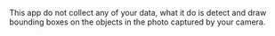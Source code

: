   This app do not collect any of your data, what it do is detect and draw bounding boxes on the objects in 
the photo captured by your camera. 
